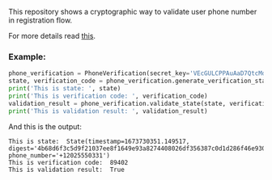 This repository shows a cryptographic way to validate user phone number in registration flow.


For more details read [this]().

### Example:

```python
phone_verification = PhoneVerification(secret_key='VEcGULCPPAuAaD7QtcMd')
state, verification_code = phone_verification.generate_verification_state(phone_number='+12025550331')
print('This is state: ', state)
print('This is verification code: ', verification_code)
validation_result = phone_verification.validate_state(state, verification_code)
print('This is validation result: ', validation_result)
```

And this is the output:

```commandline
This is state:  State(timestamp=1673730351.149517, digest='4b68d6f3c5d9f21037ee8f1649e93a8274408026df356387c0d1d286f46e9304', phone_number='+12025550331')
This is verification code:  89402
This is validation result:  True
```